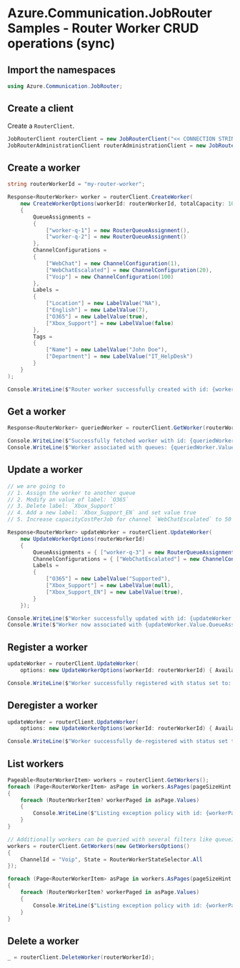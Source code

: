 # Azure.Communication.JobRouter Samples - Router Worker CRUD operations (sync)

## Import the namespaces

```C# Snippet:Azure_Communication_JobRouter_Tests_Samples_UsingStatements
using Azure.Communication.JobRouter;
```

## Create a client

Create a `RouterClient`.

```C# Snippet:Azure_Communication_JobRouter_Tests_Samples_CreateClient
JobRouterClient routerClient = new JobRouterClient("<< CONNECTION STRING >>");
JobRouterAdministrationClient routerAdministrationClient = new JobRouterAdministrationClient("<< CONNECTION STRING >>");
```

## Create a worker

```C# Snippet:Azure_Communication_JobRouter_Tests_Samples_Crud_CreateRouterWorker
string routerWorkerId = "my-router-worker";

Response<RouterWorker> worker = routerClient.CreateWorker(
    new CreateWorkerOptions(workerId: routerWorkerId, totalCapacity: 100)
    {
        QueueAssignments =
        {
            ["worker-q-1"] = new RouterQueueAssignment(),
            ["worker-q-2"] = new RouterQueueAssignment()
        },
        ChannelConfigurations =
        {
            ["WebChat"] = new ChannelConfiguration(1),
            ["WebChatEscalated"] = new ChannelConfiguration(20),
            ["Voip"] = new ChannelConfiguration(100)
        },
        Labels =
        {
            ["Location"] = new LabelValue("NA"),
            ["English"] = new LabelValue(7),
            ["O365"] = new LabelValue(true),
            ["Xbox_Support"] = new LabelValue(false)
        },
        Tags =
        {
            ["Name"] = new LabelValue("John Doe"),
            ["Department"] = new LabelValue("IT_HelpDesk")
        }
    }
);

Console.WriteLine($"Router worker successfully created with id: {worker.Value.Id}");
```

## Get a worker

```C# Snippet:Azure_Communication_JobRouter_Tests_Samples_Crud_GetRouterWorker
Response<RouterWorker> queriedWorker = routerClient.GetWorker(routerWorkerId);

Console.WriteLine($"Successfully fetched worker with id: {queriedWorker.Value.Id}");
Console.WriteLine($"Worker associated with queues: {queriedWorker.Value.QueueAssignments.Values.ToList()}");
```

## Update a worker

```C# Snippet:Azure_Communication_JobRouter_Tests_Samples_Crud_UpdateRouterWorker
// we are going to
// 1. Assign the worker to another queue
// 2. Modify an value of label: `O365`
// 3. Delete label: `Xbox_Support`
// 4. Add a new label: `Xbox_Support_EN` and set value true
// 5. Increase capacityCostPerJob for channel `WebChatEscalated` to 50

Response<RouterWorker> updateWorker = routerClient.UpdateWorker(
    new UpdateWorkerOptions(routerWorkerId)
    {
        QueueAssignments = { ["worker-q-3"] = new RouterQueueAssignment() },
        ChannelConfigurations = { ["WebChatEscalated"] = new ChannelConfiguration(50), },
        Labels =
        {
            ["O365"] = new LabelValue("Supported"),
            ["Xbox_Support"] = new LabelValue(null),
            ["Xbox_Support_EN"] = new LabelValue(true),
        }
    });

Console.WriteLine($"Worker successfully updated with id: {updateWorker.Value.Id}");
Console.Write($"Worker now associated with {updateWorker.Value.QueueAssignments.Count} queues"); // 3 queues
```

## Register a worker

```C# Snippet:Azure_Communication_JobRouter_Tests_Samples_Crud_RegisterRouterWorker
updateWorker = routerClient.UpdateWorker(
    options: new UpdateWorkerOptions(workerId: routerWorkerId) { AvailableForOffers = true, });

Console.WriteLine($"Worker successfully registered with status set to: {updateWorker.Value.State}");
```

## Deregister a worker

```C# Snippet:Azure_Communication_JobRouter_Tests_Samples_Crud_DeregisterRouterWorker
updateWorker = routerClient.UpdateWorker(
    options: new UpdateWorkerOptions(workerId: routerWorkerId) { AvailableForOffers = false, });

Console.WriteLine($"Worker successfully de-registered with status set to: {updateWorker.Value.State}");
```

## List workers

```C# Snippet:Azure_Communication_JobRouter_Tests_Samples_Crud_GetRouterWorkers
Pageable<RouterWorkerItem> workers = routerClient.GetWorkers();
foreach (Page<RouterWorkerItem> asPage in workers.AsPages(pageSizeHint: 10))
{
    foreach (RouterWorkerItem? workerPaged in asPage.Values)
    {
        Console.WriteLine($"Listing exception policy with id: {workerPaged.Worker.Id}");
    }
}

// Additionally workers can be queried with several filters like queueId, capacity, state etc.
workers = routerClient.GetWorkers(new GetWorkersOptions()
{
    ChannelId = "Voip", State = RouterWorkerStateSelector.All
});

foreach (Page<RouterWorkerItem> asPage in workers.AsPages(pageSizeHint: 10))
{
    foreach (RouterWorkerItem? workerPaged in asPage.Values)
    {
        Console.WriteLine($"Listing exception policy with id: {workerPaged.Worker.Id}");
    }
}
```

## Delete a worker

```C# Snippet:Azure_Communication_JobRouter_Tests_Samples_Crud_DeleteRouterWorker
_ = routerClient.DeleteWorker(routerWorkerId);
```
